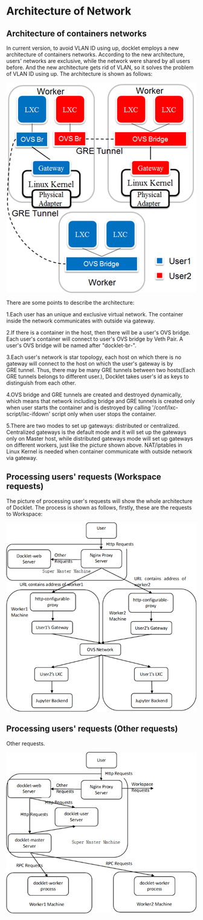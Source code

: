 # Architecture of Network

## Architecture of containers networks
In current version, to avoid VLAN ID using up, docklet employs a new architecture of containers networks. According to the new architecture, users' networks are exclusive, while the network were shared by all users before. And the new architecture gets rid of VLAN, so it solves the problem of VLAN ID using up. The architecture is shown as follows:

![](./ovs_arch.png)

There are some points to describe the architecture:

1.Each user has an unique and exclusive virtual network. The container inside the network communicates with outside via gateway.

2.If there is a container in the host, then there will be a user's OVS bridge. Each user's container will connect to user's OVS bridge by Veth Pair. A user's OVS bridge will be named after "docklet-br-<userid>".

3.Each user's network is star topology, each host on which there is no gateway will connect to the host on which the user's gateway is by GRE tunnel. Thus, there may be many GRE tunnels between two hosts(Each GRE tunnels belongs to different user.), Docklet takes user's id as keys to distinguish from each other. 

4.OVS bridge and GRE tunnels are created and destroyed dynamically, which means that network including bridge and GRE tunnels is created only when user starts the container and is destroyed by calling '/conf/lxc-script/lxc-ifdown' script only when user stops the container.   

5.There are two modes to set up gateways: distributed or centralized. Centralized gateways is the default mode and it will set up the gateways only on Master host, while distributed gateways mode will set up gateways on different workers, just like the picture shown above. NAT/iptables in Linux Kernel is needed when container communicate with outside network via gateway.

## Processing users' requests (Workspace requests)
The picture of processing user's requests will show the whole architecture of Docklet. The process is shown as follows, firstly, these are the requests to Workspace: 

![](./workspace_requests.png)

## Processing users' requests (Other requests)
Other requests.

![](./other_requests.png)
